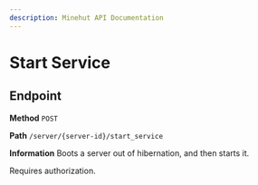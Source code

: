 ```yaml
---
description: Minehut API Documentation
---
```


# Start Service

## Endpoint

**Method** `POST`

**Path** `/server/{server-id}/start_service`

**Information** Boots a server out of hibernation, and then starts it.

Requires authorization.
